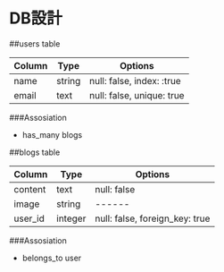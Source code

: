# DB設計

##users table

|Column|Type|Options|
|------|----|-------|
|name|string|null: false, index: :true|
|email|text|null: false, unique: true|

###Assosiation
- has_many blogs

##blogs table

|Column|Type|Options|
|------|----|-------|
|content|text|null: false|
|image|string|------|
|user_id|integer|null: false, foreign_key: true|

###Assosiation
- belongs_to user

